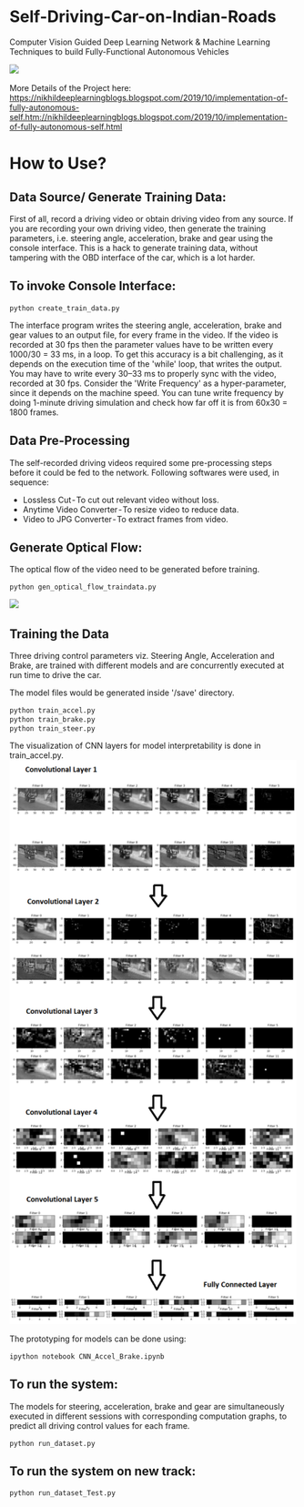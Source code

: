 # Self-Driving-Car-on-Indian-Roads
Computer Vision Guided Deep Learning Network &amp; Machine Learning Techniques to build Fully-Functional Autonomous Vehicles

![](prediction_output.gif)  

More Details of the Project here:
https://nikhildeeplearningblogs.blogspot.com/2019/10/implementation-of-fully-autonomous-self.htm://nikhildeeplearningblogs.blogspot.com/2019/10/implementation-of-fully-autonomous-self.html

# How to Use?

## Data Source/ Generate Training Data:

First of all, record a driving video or obtain driving video from any source. 
If you are recording your own driving video, then generate the training parameters, i.e. steering angle, acceleration, brake and gear using the console interface. This is a hack to generate training data, without tampering with the OBD interface of the car, which is a lot harder.

## To invoke Console Interface:
```
python create_train_data.py
```
The interface program writes the steering angle, acceleration, brake and gear values to an output file, for every frame in the video. If the video is recorded at 30 fps then the parameter values have to be written every 1000/30 = 33 ms, in a loop. To get this accuracy is a bit challenging, as it depends on the execution time of the 'while' loop, that writes the output. You may have to write every 30–33 ms to properly sync with the video, recorded at 30 fps. Consider the 'Write Frequency' as a hyper-parameter, since it depends on the machine speed. You can tune write frequency by doing 1-minute driving simulation and check how far off it is from 60x30 = 1800 frames.

## Data Pre-Processing
The self-recorded driving videos required some pre-processing steps before it could be fed to the network. Following softwares were used, in sequence:
- Lossless Cut - To cut out relevant video without loss.
- Anytime Video Converter - To resize video to reduce data.
- Video to JPG Converter - To extract frames from video.

## Generate Optical Flow:

The optical flow of the video need to be generated before training.
```
python gen_optical_flow_traindata.py
```
![](opticalFlow-gif.gif)

## Training the Data
Three driving control parameters viz. Steering Angle, Acceleration and Brake, are trained with different models and are concurrently executed at run time to drive the car.

The model files would be generated inside '/save' directory.
```
python train_accel.py
python train_brake.py
python train_steer.py
```
The visualization of CNN layers for model interpretability is done in train_accel.py.
![](CNN_Visualization.png)

The prototyping for models can be done using:
```
ipython notebook CNN_Accel_Brake.ipynb
```

## To run the system:
The models for steering, acceleration, brake and gear are simultaneously executed in different sessions with corresponding computation graphs, to predict all driving control values for each frame.
```
python run_dataset.py
```
## To run the system on new track:
```
python run_dataset_Test.py
```


